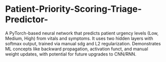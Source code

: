 # Patient-Priority-Scoring-Triage-Predictor-
A PyTorch-based neural network that predicts patient urgency levels (Low, Medium, High) from vitals and symptoms. It uses two hidden layers with softmax output, trained via manual sdg and L2 regularization. Demonstrates ML concepts like backward propagation, activation funct, and manual weight updates, with potential for future upgrades to CNN/RNN.
